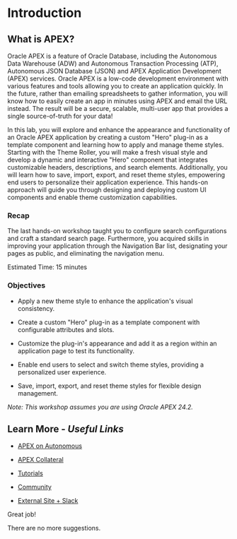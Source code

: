# Introduction

## **What is APEX?**

Oracle APEX is a feature of Oracle Database, including the Autonomous Data Warehouse (ADW) and Autonomous Transaction Processing (ATP), Autonomous JSON Database (JSON) and APEX Application Development (APEX) services. Oracle APEX is a low-code development environment with various features and tools allowing you to create an application quickly. In the future, rather than emailing spreadsheets to gather information, you will know how to easily create an app in minutes using APEX and email the URL instead. The result will be a secure, scalable, multi-user app that provides a single source-of-truth for your data!

In this lab, you will explore and enhance the appearance and functionality of an Oracle APEX application by creating a custom "Hero" plug-in as a template component and learning how to apply and manage theme styles. Starting with the Theme Roller, you will make a fresh visual style and develop a dynamic and interactive "Hero" component that integrates customizable headers, descriptions, and search elements. Additionally, you will learn how to save, import, export, and reset theme styles, empowering end users to personalize their application experience. This hands-on approach will guide you through designing and deploying custom UI components and enable theme customization capabilities.

### Recap

The last hands-on workshop taught you to configure search configurations and craft a standard search page. Furthermore, you acquired skills in improving your application through the Navigation Bar list, designating your pages as public, and eliminating the navigation menu.

Estimated Time: 15 minutes

### Objectives

- Apply a new theme style to enhance the application's visual consistency.

- Create a custom "Hero" plug-in as a template component with configurable attributes and slots.

- Customize the plug-in's appearance and add it as a region within an application page to test its functionality.

- Enable end users to select and switch theme styles, providing a personalized user experience.

- Save, import, export, and reset theme styles for flexible design management.

*Note: This workshop assumes you are using Oracle APEX 24.2.*

## Learn More - *Useful Links*

- [APEX on Autonomous](https://apex.oracle.com/autonomous)

- [APEX Collateral](https://www.oracle.com/database/technologies/appdev/apex/collateral.html)

- [Tutorials](https://apex.oracle.com/en/learn/tutorials)

- [Community](https://apex.oracle.com/community)

- [External Site + Slack](http://apex.world)



Great job!

There are no more suggestions.

